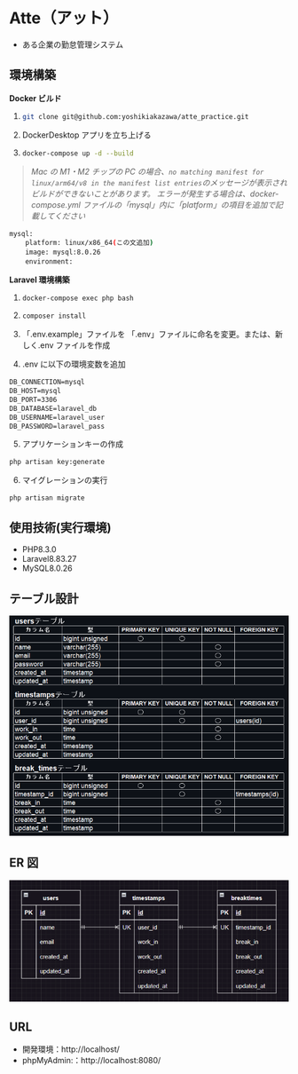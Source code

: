 # Atte（アット）

- ある企業の勤怠管理システム

## 環境構築

**Docker ビルド**

1. ```bash
   git clone git@github.com:yoshikiakazawa/atte_practice.git
   ```
2. DockerDesktop アプリを立ち上げる
3. ```bash
   docker-compose up -d --build
   ```

> _Mac の M1・M2 チップの PC の場合、`no matching manifest for linux/arm64/v8 in the manifest list entries`のメッセージが表示されビルドができないことがあります。
> エラーが発生する場合は、docker-compose.yml ファイルの「mysql」内に「platform」の項目を追加で記載してください_

```bash
mysql:
    platform: linux/x86_64(この文追加)
    image: mysql:8.0.26
    environment:
```

**Laravel 環境構築**

1. ```bash
   docker-compose exec php bash
   ```
2. ```bash
   composer install
   ```

3. 「.env.example」ファイルを 「.env」ファイルに命名を変更。または、新しく.env ファイルを作成
4. .env に以下の環境変数を追加

```text
DB_CONNECTION=mysql
DB_HOST=mysql
DB_PORT=3306
DB_DATABASE=laravel_db
DB_USERNAME=laravel_user
DB_PASSWORD=laravel_pass
```

5. アプリケーションキーの作成

```bash
php artisan key:generate
```

6. マイグレーションの実行

```bash
php artisan migrate
```

## 使用技術(実行環境)

- PHP8.3.0
- Laravel8.83.27
- MySQL8.0.26

## テーブル設計

![alt](image-1.png)

## ER 図

![alt](image.png)

## URL

- 開発環境：http://localhost/
- phpMyAdmin:：http://localhost:8080/

```

```
